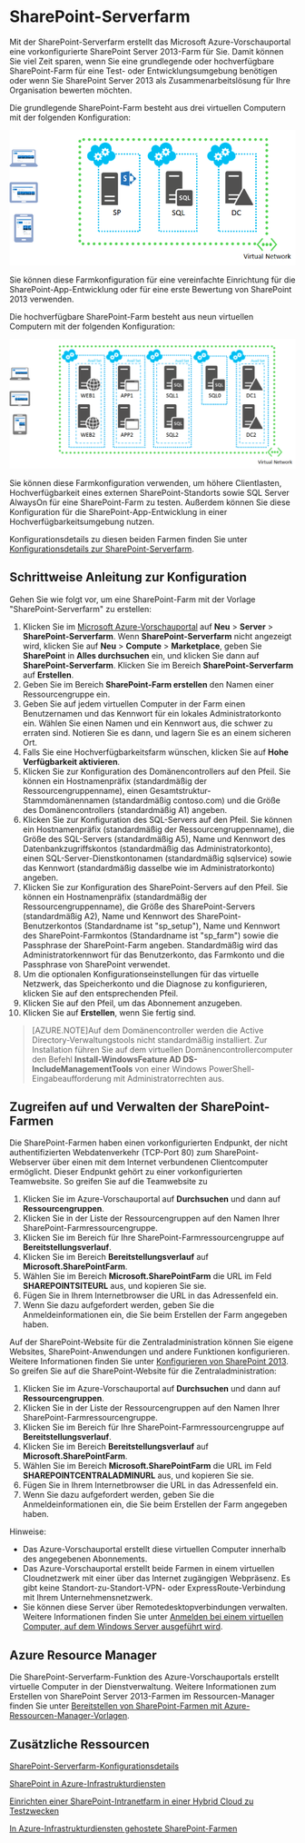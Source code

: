 <properties
	pageTitle="SharePoint-Serverfarm"
	description="Sie können mithilfe der SharePoint-Serverfarm ganz schnell eine neue SharePoint Server 2013-Farm im Azure-Vorschauportal erstellen."
	services="virtual-machines"
	documentationCenter=""
	authors="JoeDavies-MSFT"
	manager="timlt"
	editor=""
	tags="azure-service-management"/>

<tags
	ms.service="virtual-machines"
	ms.workload="infrastructure-services"
	ms.tgt_pltfrm="vm-windows-sharepoint"
	ms.devlang="na"
	ms.topic="article"
	ms.date="07/07/2015"
	ms.author="josephd"/>

# SharePoint-Serverfarm

Mit der SharePoint-Serverfarm erstellt das Microsoft Azure-Vorschauportal eine vorkonfigurierte SharePoint Server 2013-Farm für Sie. Damit können Sie viel Zeit sparen, wenn Sie eine grundlegende oder hochverfügbare SharePoint-Farm für eine Test- oder Entwicklungsumgebung benötigen oder wenn Sie SharePoint Server 2013 als Zusammenarbeitslösung für Ihre Organisation bewerten möchten.

Die grundlegende SharePoint-Farm besteht aus drei virtuellen Computern mit der folgenden Konfiguration:

![SharePoint-Farm](./media/virtual-machines-sharepoint-farm-azure-preview/SPFarm_Basic.png)

Sie können diese Farmkonfiguration für eine vereinfachte Einrichtung für die SharePoint-App-Entwicklung oder für eine erste Bewertung von SharePoint 2013 verwenden.

Die hochverfügbare SharePoint-Farm besteht aus neun virtuellen Computern mit der folgenden Konfiguration:

![SharePoint-Farm](./media/virtual-machines-sharepoint-farm-azure-preview/SPFarm_HighAvail.png)

Sie können diese Farmkonfiguration verwenden, um höhere Clientlasten, Hochverfügbarkeit eines externen SharePoint-Standorts sowie SQL Server AlwaysOn für eine SharePoint-Farm zu testen. Außerdem können Sie diese Konfiguration für die SharePoint-App-Entwicklung in einer Hochverfügbarkeitsumgebung nutzen.

Konfigurationsdetails zu diesen beiden Farmen finden Sie unter [Konfigurationsdetails zur SharePoint-Serverfarm](virtual-machines-sharepoint-farm-config-azure-preview.md).

## Schrittweise Anleitung zur Konfiguration

Gehen Sie wie folgt vor, um eine SharePoint-Farm mit der Vorlage "SharePoint-Serverfarm" zu erstellen:

1. Klicken Sie im [Microsoft Azure-Vorschauportal](https://portal.azure.com/) auf **Neu** > **Server** > **SharePoint-Serverfarm**. Wenn **SharePoint-Serverfarm** nicht angezeigt wird, klicken Sie auf **Neu** > **Compute** > **Marketplace**, geben Sie **SharePoint** in **Alles durchsuchen** ein, und klicken Sie dann auf **SharePoint-Serverfarm**. Klicken Sie im Bereich **SharePoint-Serverfarm** auf **Erstellen**.
2. Geben Sie im Bereich **SharePoint-Farm erstellen** den Namen einer Ressourcengruppe ein.
3. Geben Sie auf jedem virtuellen Computer in der Farm einen Benutzernamen und das Kennwort für ein lokales Administratorkonto ein. Wählen Sie einen Namen und ein Kennwort aus, die schwer zu erraten sind. Notieren Sie es dann, und lagern Sie es an einem sicheren Ort.
4. Falls Sie eine Hochverfügbarkeitsfarm wünschen, klicken Sie auf **Hohe Verfügbarkeit aktivieren**.
5. Klicken Sie zur Konfiguration des Domänencontrollers auf den Pfeil. Sie können ein Hostnamenpräfix (standardmäßig der Ressourcengruppenname), einen Gesamtstruktur-Stammdomänennamen (standardmäßig contoso.com) und die Größe des Domänencontrollers (standardmäßig A1) angeben.
6. Klicken Sie zur Konfiguration des SQL-Servers auf den Pfeil. Sie können ein Hostnamenpräfix (standardmäßig der Ressourcengruppenname), die Größe des SQL-Servers (standardmäßig A5), Name und Kennwort des Datenbankzugriffskontos (standardmäßig das Administratorkonto), einen SQL-Server-Dienstkontonamen (standardmäßig sqlservice) sowie das Kennwort (standardmäßig dasselbe wie im Administratorkonto) angeben.
7. Klicken Sie zur Konfiguration des SharePoint-Servers auf den Pfeil. Sie können ein Hostnamenpräfix (standardmäßig der Ressourcengruppenname), die Größe des SharePoint-Servers (standardmäßig A2), Name und Kennwort des SharePoint-Benutzerkontos (Standardname ist "sp\_setup"), Name und Kennwort des SharePoint-Farmkontos (Standardname ist "sp\_farm") sowie die Passphrase der SharePoint-Farm angeben. Standardmäßig wird das Administratorkennwort für das Benutzerkonto, das Farmkonto und die Passphrase von SharePoint verwendet.
8. Um die optionalen Konfigurationseinstellungen für das virtuelle Netzwerk, das Speicherkonto und die Diagnose zu konfigurieren, klicken Sie auf den entsprechenden Pfeil.
9. Klicken Sie auf den Pfeil, um das Abonnement anzugeben.
10. Klicken Sie auf **Erstellen**, wenn Sie fertig sind.

> [AZURE.NOTE]Auf dem Domänencontroller werden die Active Directory-Verwaltungstools nicht standardmäßig installiert. Zur Installation führen Sie auf dem virtuellen Domänencontrollercomputer den Befehl **Install-WindowsFeature AD DS-IncludeManagementTools** von einer Windows PowerShell-Eingabeaufforderung mit Administratorrechten aus.

## Zugreifen auf und Verwalten der SharePoint-Farmen

Die SharePoint-Farmen haben einen vorkonfigurierten Endpunkt, der nicht authentifizierten Webdatenverkehr (TCP-Port 80) zum SharePoint-Webserver über einen mit dem Internet verbundenen Clientcomputer ermöglicht. Dieser Endpunkt gehört zu einer vorkonfigurierten Teamwebsite. So greifen Sie auf die Teamwebsite zu

1.	Klicken Sie im Azure-Vorschauportal auf **Durchsuchen** und dann auf **Ressourcengruppen**.
2.	Klicken Sie in der Liste der Ressourcengruppen auf den Namen Ihrer SharePoint-Farmressourcengruppe.
3.	Klicken Sie im Bereich für Ihre SharePoint-Farmressourcengruppe auf **Bereitstellungsverlauf**.
4.	Klicken Sie im Bereich **Bereitstellungsverlauf** auf **Microsoft.SharePointFarm**.
5.	Wählen Sie im Bereich **Microsoft.SharePointFarm** die URL im Feld **SHAREPOINTSITEURL** aus, und kopieren Sie sie.
6.	Fügen Sie in Ihrem Internetbrowser die URL in das Adressenfeld ein.
7.	Wenn Sie dazu aufgefordert werden, geben Sie die Anmeldeinformationen ein, die Sie beim Erstellen der Farm angegeben haben.

Auf der SharePoint-Website für die Zentraladministration können Sie eigene Websites, SharePoint-Anwendungen und andere Funktionen konfigurieren. Weitere Informationen finden Sie unter [Konfigurieren von SharePoint 2013](http://technet.microsoft.com/library/ee836142.aspx). So greifen Sie auf die SharePoint-Website für die Zentraladministration:

1.	Klicken Sie im Azure-Vorschauportal auf **Durchsuchen** und dann auf **Ressourcengruppen**.
2.	Klicken Sie in der Liste der Ressourcengruppen auf den Namen Ihrer SharePoint-Farmressourcengruppe.
3.	Klicken Sie im Bereich für Ihre SharePoint-Farmressourcengruppe auf **Bereitstellungsverlauf**.
4.	Klicken Sie im Bereich **Bereitstellungsverlauf** auf **Microsoft.SharePointFarm**.
5.	Wählen Sie im Bereich **Microsoft.SharePointFarm** die URL im Feld **SHAREPOINTCENTRALADMINURL** aus, und kopieren Sie sie.
6.	Fügen Sie in Ihrem Internetbrowser die URL in das Adressenfeld ein.
7.	Wenn Sie dazu aufgefordert werden, geben Sie die Anmeldeinformationen ein, die Sie beim Erstellen der Farm angegeben haben.


Hinweise:

- Das Azure-Vorschauportal erstellt diese virtuellen Computer innerhalb des angegebenen Abonnements.
- Das Azure-Vorschauportal erstellt beide Farmen in einem virtuellen Cloudnetzwerk mit einer über das Internet zugängigen Webpräsenz. Es gibt keine Standort-zu-Standort-VPN- oder ExpressRoute-Verbindung mit Ihrem Unternehmensnetzwerk.
- Sie können diese Server über Remotedesktopverbindungen verwalten. Weitere Informationen finden Sie unter [Anmelden bei einem virtuellen Computer, auf dem Windows Server ausgeführt wird](virtual-machines-log-on-windows-server.md).

## Azure Resource Manager

Die SharePoint-Serverfarm-Funktion des Azure-Vorschauportals erstellt virtuelle Computer in der Dienstverwaltung. Weitere Informationen zum Erstellen von SharePoint Server 2013-Farmen im Ressourcen-Manager finden Sie unter [Bereitstellen von SharePoint-Farmen mit Azure-Ressourcen-Manager-Vorlagen](virtual-machines-workload-template-sharepoint.md).

## Zusätzliche Ressourcen

[SharePoint-Serverfarm-Konfigurationsdetails](virtual-machines-sharepoint-farm-config-azure-preview.md)

[SharePoint in Azure-Infrastrukturdiensten](http://msdn.microsoft.com/library/azure/dn275955.aspx)

[Einrichten einer SharePoint-Intranetfarm in einer Hybrid Cloud zu Testzwecken](../virtual-network/virtual-networks-setup-sharepoint-hybrid-cloud-testing.md)

[In Azure-Infrastrukturdiensten gehostete SharePoint-Farmen](virtual-machines-sharepoint-infrastructure-services.md)

<!---HONumber=August15_HO6-->